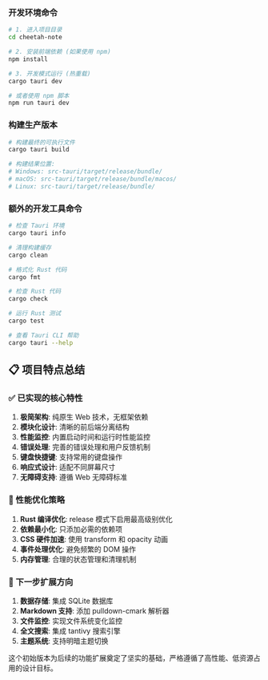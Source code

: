

### 开发环境命令

```bash
# 1. 进入项目目录
cd cheetah-note

# 2. 安装前端依赖 (如果使用 npm)
npm install

# 3. 开发模式运行 (热重载)
cargo tauri dev

# 或者使用 npm 脚本
npm run tauri dev
```

### 构建生产版本

```bash
# 构建最终的可执行文件
cargo tauri build

# 构建结果位置:
# Windows: src-tauri/target/release/bundle/
# macOS: src-tauri/target/release/bundle/macos/
# Linux: src-tauri/target/release/bundle/
```

### 额外的开发工具命令

```bash
# 检查 Tauri 环境
cargo tauri info

# 清理构建缓存
cargo clean

# 格式化 Rust 代码
cargo fmt

# 检查 Rust 代码
cargo check

# 运行 Rust 测试
cargo test

# 查看 Tauri CLI 帮助
cargo tauri --help
```

## 📋 项目特点总结

### ✅ 已实现的核心特性

1. **极简架构**: 纯原生 Web 技术，无框架依赖
2. **模块化设计**: 清晰的前后端分离结构  
3. **性能监控**: 内置启动时间和运行时性能监控
4. **错误处理**: 完善的错误处理和用户反馈机制
5. **键盘快捷键**: 支持常用的键盘操作
6. **响应式设计**: 适配不同屏幕尺寸
7. **无障碍支持**: 遵循 Web 无障碍标准

### 🚀 性能优化策略

1. **Rust 编译优化**: release 模式下启用最高级别优化
2. **依赖最小化**: 只添加必需的依赖项
3. **CSS 硬件加速**: 使用 transform 和 opacity 动画
4. **事件处理优化**: 避免频繁的 DOM 操作
5. **内存管理**: 合理的状态管理和清理机制

### 📁 下一步扩展方向

1. **数据存储**: 集成 SQLite 数据库
2. **Markdown 支持**: 添加 pulldown-cmark 解析器
3. **文件监控**: 实现文件系统变化监控
4. **全文搜索**: 集成 tantivy 搜索引擎
5. **主题系统**: 支持明暗主题切换

这个初始版本为后续的功能扩展奠定了坚实的基础，严格遵循了高性能、低资源占用的设计目标。
